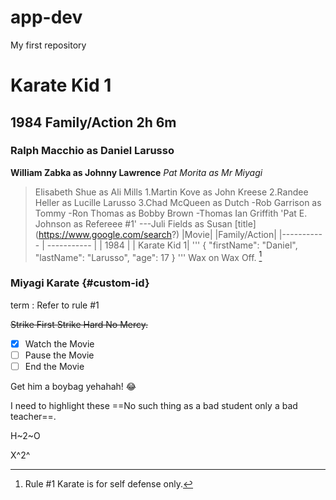 # app-dev
My first repository

# Karate Kid 1
## 1984 Family/Action 2h 6m
### Ralph Macchio as Daniel Larusso
**William Zabka as Johnny Lawrence**
*Pat Morita as Mr Miyagi*
>Elisabeth Shue as Ali Mills
1.Martin Kove as John Kreese
2.Randee Heller as Lucille Larusso
3.Chad McQueen as Dutch
-Rob Garrison as Tommy
-Ron Thomas as Bobby Brown
-Thomas Ian Griffith
'Pat E. Johnson as Refereee #1'
---Juli Fields as Susan
[title] (https://www.google.com/search?)
|Movie| |Family/Action|
|----------- | ----------- |
| 1984 | | Karate Kid 1|
'''
{
"firstName": "Daniel",
"lastName": "Larusso",
"age": 17
}
'''
Wax on Wax Off.
[^1]

[^1]: Rule #1 Karate is for self defense only.

### Miyagi Karate {#custom-id}

term
: Refer to rule #1

~~Strike First Strike Hard No Mercy.~~

- [x] Watch the Movie
- [ ] Pause the Movie
- [ ] End the Movie

Get him a boybag yehahah! :joy:

I need to highlight these ==No such thing as a bad student only a bad teacher==.

H~2~O

X^2^
